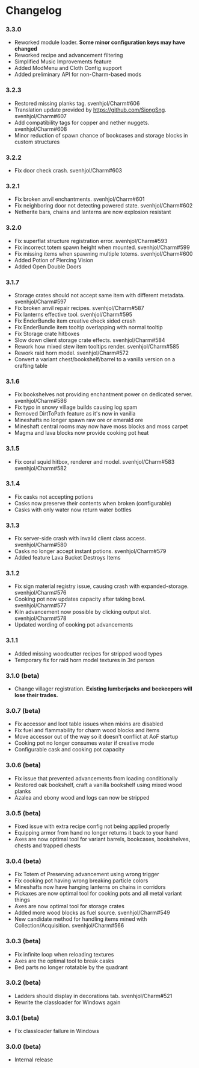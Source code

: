 # Changelog

### 3.3.0
* Reworked module loader. **Some minor configuration keys may have changed**
* Reworked recipe and advancement filtering
* Simplified Music Improvements feature
* Added ModMenu and Cloth Config support
* Added preliminary API for non-Charm-based mods

### 3.2.3
* Restored missing planks tag. svenhjol/Charm#606
* Translation update provided by <https://github.com/SiongSng>.  svenhjol/Charm#607
* Add compatibility tags for copper and nether nuggets. svenhjol/Charm#608
* Minor reduction of spawn chance of bookcases and storage blocks in custom structures

### 3.2.2
* Fix door check crash.  svenhjol/Charm#603

### 3.2.1
* Fix broken anvil enchantments.  svenhjol/Charm#601
* Fix neighboring door not detecting powered state.  svenhjol/Charm#602
* Netherite bars, chains and lanterns are now explosion resistant

### 3.2.0
* Fix superflat structure registration error.  svenhjol/Charm#593
* Fix incorrect totem spawn height when mounted.  svenhjol/Charm#599
* Fix missing items when spawning multiple totems.  svenhjol/Charm#600
* Added Potion of Piercing Vision
* Added Open Double Doors

### 3.1.7
* Storage crates should not accept same item with different metadata.  svenhjol/Charm#597
* Fix broken anvil repair recipes.  svenhjol/Charm#587
* Fix lanterns effective tool.  svenhjol/Charm#595
* Fix EnderBundle item creative check sided crash
* Fix EnderBundle item tooltip overlapping with normal tooltip
* Fix Storage crate hitboxes
* Slow down client storage crate effects.  svenhjol/Charm#584 
* Rework how mixed stew item tooltips render.  svenhjol/Charm#585
* Rework raid horn model.  svenhjol/Charm#572
* Convert a variant chest/bookshelf/barrel to a vanilla version on a crafting table

### 3.1.6
* Fix bookshelves not providing enchantment power on dedicated server. svenhjol/Charm#586
* Fix typo in snowy village builds causing log spam
* Removed DirtToPath feature as it's now in vanilla
* Mineshafts no longer spawn raw ore or emerald ore
* Mineshaft central rooms may now have moss blocks and moss carpet
* Magma and lava blocks now provide cooking pot heat

### 3.1.5
* Fix coral squid hitbox, renderer and model.  svenhjol/Charm#583 svenhjol/Charm#582

### 3.1.4
* Fix casks not accepting potions
* Casks now preserve their contents when broken (configurable)
* Casks with only water now return water bottles

### 3.1.3
* Fix server-side crash with invalid client class access.  svenhjol/Charm#580
* Casks no longer accept instant potions.  svenhjol/Charm#579
* Added feature Lava Bucket Destroys Items

### 3.1.2
* Fix sign material registry issue, causing crash with expanded-storage.  svenhjol/Charm#576
* Cooking pot now updates capacity after taking bowl.  svenhjol/Charm#577
* Kiln advancement now possible by clicking output slot.  svenhjol/Charm#578
* Updated wording of cooking pot advancements

### 3.1.1
* Added missing woodcutter recipes for stripped wood types
* Temporary fix for raid horn model textures in 3rd person

### 3.1.0 (beta)
* Change villager registration.  **Existing lumberjacks and beekeepers will lose their trades.**

### 3.0.7 (beta)
* Fix accessor and loot table issues when mixins are disabled
* Fix fuel and flammability for charm wood blocks and items
* Move accessor out of the way so it doesn't conflict at AoF startup
* Cooking pot no longer consumes water if creative mode
* Configurable cask and cooking pot capacity

### 3.0.6 (beta)
* Fix issue that prevented advancements from loading conditionally
* Restored oak bookshelf, craft a vanilla bookshelf using mixed wood planks
* Azalea and ebony wood and logs can now be stripped

### 3.0.5 (beta)
* Fixed issue with extra recipe config not being applied properly
* Equipping armor from hand no longer returns it back to your hand
* Axes are now optimal tool for variant barrels, bookcases, bookshelves, chests and trapped chests

### 3.0.4 (beta)
* Fix Totem of Preserving advancement using wrong trigger
* Fix cooking pot having wrong breaking particle colors
* Mineshafts now have hanging lanterns on chains in corridors
* Pickaxes are now optimal tool for cooking pots and all metal variant things
* Axes are now optimal tool for storage crates
* Added more wood blocks as fuel source. svenhjol/Charm#549
* New candidate method for handling items mined with Collection/Acquisition.  svenhjol/Charm#566

### 3.0.3 (beta)
* Fix infinite loop when reloading textures
* Axes are the optimal tool to break casks
* Bed parts no longer rotatable by the quadrant

### 3.0.2 (beta)
* Ladders should display in decorations tab.  svenhjol/Charm#521
* Rewrite the classloader for Windows again

### 3.0.1 (beta)
* Fix classloader failure in Windows

### 3.0.0 (beta)
* Internal release